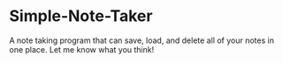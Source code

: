 # Simple-Note-Taker
A note taking program that can save, load, and delete all of your notes in one place. Let me know what you think!
